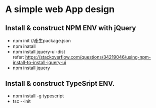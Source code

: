 # A simple web App design 
## Install & construct NPM ENV with jQuery
- npm init //產生package.json
- npm inatall
- npm install jquery-ui-dist <br>
refer: https://stackoverflow.com/questions/34219046/using-npm-install-to-install-jquery-ui
- npm install jquery

## Install & construct TypeSript ENV.
- npm install -g typescript
- tsc --init
